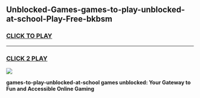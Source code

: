 
## Unblocked-Games-games-to-play-unblocked-at-school-Play-Free-bkbsm
<h3>
<a href="https://premium76.site?title=games-to-play-unblocked-at-school&ref=10A">CLICK TO PLAY</a></h3>
<hr>

<h3>
<a href="https://premium76.site?title=games-to-play-unblocked-at-school&ref=10A">CLICK 2 PLAY</a>
  
</h3>

<a href="https://premium76.site?title=games-to-play-unblocked-at-school&ref=10A"><img src="https://clearcache.store/games.png"></a>


**games-to-play-unblocked-at-school games unblocked: Your Gateway to Fun and Accessible Online Gaming**
